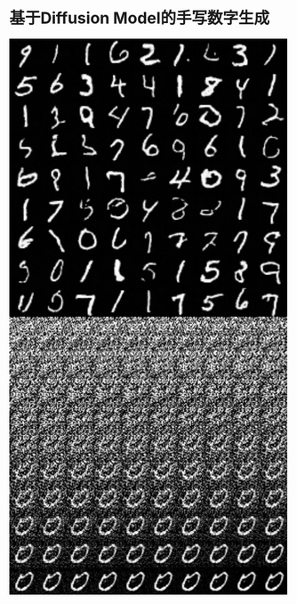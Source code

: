 # 基于Diffusion Model的手写数字生成

<img src="diffusion.jpg" width="500px" align="center">

<img src="steps.jpg" width="500px" align="center">